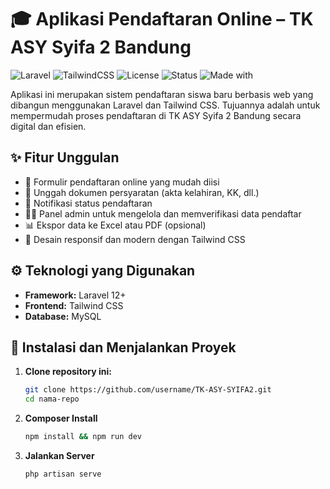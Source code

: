 # 🎓 Aplikasi Pendaftaran Online – TK ASY Syifa 2 Bandung

![Laravel](https://img.shields.io/badge/Laravel-12.13.0-ff2d20?logo=laravel&logoColor=white)
![TailwindCSS](https://img.shields.io/badge/TailwindCSS-4.1-38bdf8?logo=tailwindcss&logoColor=white)
![License](https://img.shields.io/github/license/zidhanmf27/TK-ASY-SYIFA2?color=green)
![Status](https://img.shields.io/badge/status-Development-yellow)
![Made with](https://img.shields.io/badge/Made%20with-Laravel%20%26%20Tailwind-blueviolet)

Aplikasi ini merupakan sistem pendaftaran siswa baru berbasis web yang dibangun menggunakan Laravel dan Tailwind CSS. Tujuannya adalah untuk mempermudah proses pendaftaran di TK ASY Syifa 2 Bandung secara digital dan efisien.

## ✨ Fitur Unggulan

- 📝 Formulir pendaftaran online yang mudah diisi
- 📎 Unggah dokumen persyaratan (akta kelahiran, KK, dll.)
- 🔔 Notifikasi status pendaftaran
- 🧑‍💼 Panel admin untuk mengelola dan memverifikasi data pendaftar
- 📊 Ekspor data ke Excel atau PDF (opsional)
- 📱 Desain responsif dan modern dengan Tailwind CSS

## ⚙️ Teknologi yang Digunakan

- **Framework:** Laravel 12+
- **Frontend:** Tailwind CSS
- **Database:** MySQL

## 🚀 Instalasi dan Menjalankan Proyek

1. **Clone repository ini:**
   ```bash
   git clone https://github.com/username/TK-ASY-SYIFA2.git
   cd nama-repo
2. **Composer Install**
   ```bash
   npm install && npm run dev
3. **Jalankan Server**
   ```bash
   php artisan serve
